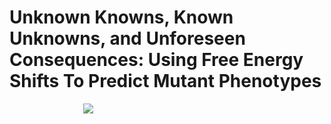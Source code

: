 # Unknown Knowns, Known Unknowns, and Unforeseen Consequences: Using Free Energy Shifts To Predict Mutant Phenotypes

&nbsp;&nbsp;&nbsp;&nbsp;&nbsp;&nbsp;&nbsp;&nbsp;&nbsp;&nbsp;&nbsp;&nbsp;&nbsp;&nbsp;&nbsp;&nbsp;&nbsp;&nbsp;&nbsp;&nbsp;&nbsp;&nbsp;&nbsp;&nbsp;&nbsp;&nbsp;&nbsp;&nbsp;&nbsp;&nbsp;![](mutant)

